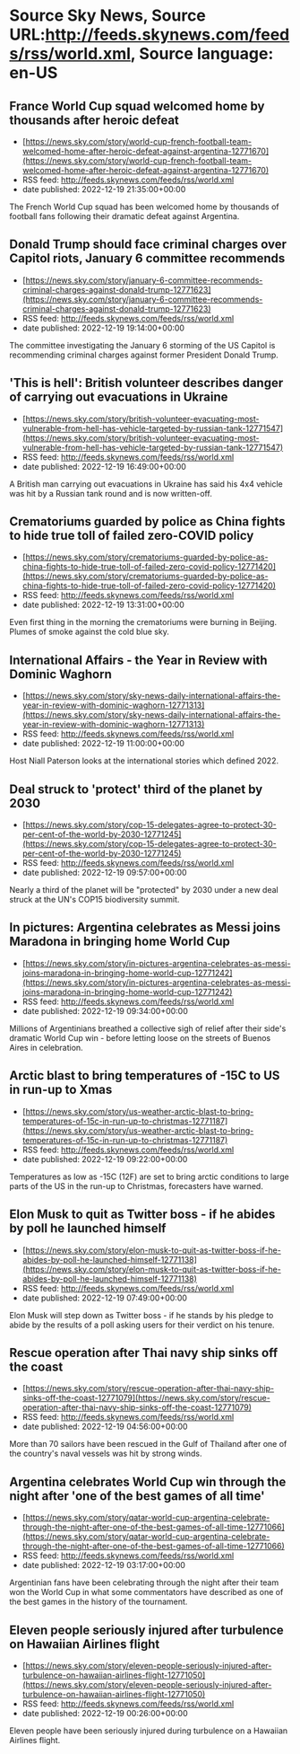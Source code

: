 # Source Sky News, Source URL:http://feeds.skynews.com/feeds/rss/world.xml, Source language: en-US

## France World Cup squad welcomed home by thousands after heroic defeat
 - [https://news.sky.com/story/world-cup-french-football-team-welcomed-home-after-heroic-defeat-against-argentina-12771670](https://news.sky.com/story/world-cup-french-football-team-welcomed-home-after-heroic-defeat-against-argentina-12771670)
 - RSS feed: http://feeds.skynews.com/feeds/rss/world.xml
 - date published: 2022-12-19 21:35:00+00:00

The French World Cup squad has been welcomed home by thousands of football fans following their dramatic defeat against Argentina.

## Donald Trump should face criminal charges over Capitol riots, January 6 committee recommends
 - [https://news.sky.com/story/january-6-committee-recommends-criminal-charges-against-donald-trump-12771623](https://news.sky.com/story/january-6-committee-recommends-criminal-charges-against-donald-trump-12771623)
 - RSS feed: http://feeds.skynews.com/feeds/rss/world.xml
 - date published: 2022-12-19 19:14:00+00:00

The committee investigating the January 6 storming of the US Capitol is recommending criminal charges against former President Donald Trump.

## 'This is hell': British volunteer describes danger of carrying out evacuations in Ukraine
 - [https://news.sky.com/story/british-volunteer-evacuating-most-vulnerable-from-hell-has-vehicle-targeted-by-russian-tank-12771547](https://news.sky.com/story/british-volunteer-evacuating-most-vulnerable-from-hell-has-vehicle-targeted-by-russian-tank-12771547)
 - RSS feed: http://feeds.skynews.com/feeds/rss/world.xml
 - date published: 2022-12-19 16:49:00+00:00

A British man carrying out evacuations in Ukraine has said his 4x4 vehicle was hit by a Russian tank round and is now written-off.

## Crematoriums guarded by police as China fights to hide true toll of failed zero-COVID policy
 - [https://news.sky.com/story/crematoriums-guarded-by-police-as-china-fights-to-hide-true-toll-of-failed-zero-covid-policy-12771420](https://news.sky.com/story/crematoriums-guarded-by-police-as-china-fights-to-hide-true-toll-of-failed-zero-covid-policy-12771420)
 - RSS feed: http://feeds.skynews.com/feeds/rss/world.xml
 - date published: 2022-12-19 13:31:00+00:00

Even first thing in the morning the crematoriums were burning in Beijing. Plumes of smoke against the cold blue sky.

## International Affairs - the Year in Review with Dominic Waghorn
 - [https://news.sky.com/story/sky-news-daily-international-affairs-the-year-in-review-with-dominic-waghorn-12771313](https://news.sky.com/story/sky-news-daily-international-affairs-the-year-in-review-with-dominic-waghorn-12771313)
 - RSS feed: http://feeds.skynews.com/feeds/rss/world.xml
 - date published: 2022-12-19 11:00:00+00:00

Host Niall Paterson looks at the international stories which defined 2022.

## Deal struck to 'protect' third of the planet by 2030
 - [https://news.sky.com/story/cop-15-delegates-agree-to-protect-30-per-cent-of-the-world-by-2030-12771245](https://news.sky.com/story/cop-15-delegates-agree-to-protect-30-per-cent-of-the-world-by-2030-12771245)
 - RSS feed: http://feeds.skynews.com/feeds/rss/world.xml
 - date published: 2022-12-19 09:57:00+00:00

Nearly a third of the planet will be "protected" by 2030 under a new deal struck at the UN's COP15 biodiversity summit.

## In pictures: Argentina celebrates as Messi joins Maradona in bringing home World Cup
 - [https://news.sky.com/story/in-pictures-argentina-celebrates-as-messi-joins-maradona-in-bringing-home-world-cup-12771242](https://news.sky.com/story/in-pictures-argentina-celebrates-as-messi-joins-maradona-in-bringing-home-world-cup-12771242)
 - RSS feed: http://feeds.skynews.com/feeds/rss/world.xml
 - date published: 2022-12-19 09:34:00+00:00

Millions of Argentinians breathed a collective sigh of relief after their side's dramatic World Cup win - before letting loose on the streets of Buenos Aires in celebration.

## Arctic blast to bring temperatures of -15C to US in run-up to Xmas
 - [https://news.sky.com/story/us-weather-arctic-blast-to-bring-temperatures-of-15c-in-run-up-to-christmas-12771187](https://news.sky.com/story/us-weather-arctic-blast-to-bring-temperatures-of-15c-in-run-up-to-christmas-12771187)
 - RSS feed: http://feeds.skynews.com/feeds/rss/world.xml
 - date published: 2022-12-19 09:22:00+00:00

Temperatures as low as -15C (12F) are set to bring arctic conditions to large parts of the US in the run-up to Christmas, forecasters have warned.

## Elon Musk to quit as Twitter boss - if he abides by poll he launched himself
 - [https://news.sky.com/story/elon-musk-to-quit-as-twitter-boss-if-he-abides-by-poll-he-launched-himself-12771138](https://news.sky.com/story/elon-musk-to-quit-as-twitter-boss-if-he-abides-by-poll-he-launched-himself-12771138)
 - RSS feed: http://feeds.skynews.com/feeds/rss/world.xml
 - date published: 2022-12-19 07:49:00+00:00

Elon Musk will step down as Twitter boss - if he stands by his pledge to abide by the results of a poll asking users for their verdict on his tenure.

## Rescue operation after Thai navy ship sinks off the coast
 - [https://news.sky.com/story/rescue-operation-after-thai-navy-ship-sinks-off-the-coast-12771079](https://news.sky.com/story/rescue-operation-after-thai-navy-ship-sinks-off-the-coast-12771079)
 - RSS feed: http://feeds.skynews.com/feeds/rss/world.xml
 - date published: 2022-12-19 04:56:00+00:00

More than 70 sailors have been rescued in the Gulf of Thailand after one of the country's naval vessels was hit by strong winds.

## Argentina celebrates World Cup win through the night after 'one of the best games of all time'
 - [https://news.sky.com/story/qatar-world-cup-argentina-celebrate-through-the-night-after-one-of-the-best-games-of-all-time-12771066](https://news.sky.com/story/qatar-world-cup-argentina-celebrate-through-the-night-after-one-of-the-best-games-of-all-time-12771066)
 - RSS feed: http://feeds.skynews.com/feeds/rss/world.xml
 - date published: 2022-12-19 03:17:00+00:00

Argentinian fans have been celebrating through the night after their team won the World Cup in what some commentators have described as one of the best games in the history of the tournament.

## Eleven people seriously injured after turbulence on Hawaiian Airlines flight
 - [https://news.sky.com/story/eleven-people-seriously-injured-after-turbulence-on-hawaiian-airlines-flight-12771050](https://news.sky.com/story/eleven-people-seriously-injured-after-turbulence-on-hawaiian-airlines-flight-12771050)
 - RSS feed: http://feeds.skynews.com/feeds/rss/world.xml
 - date published: 2022-12-19 00:26:00+00:00

Eleven people have been seriously injured during turbulence on a Hawaiian Airlines flight.
